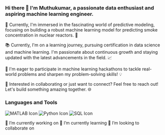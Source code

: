 ### Hi there 👋 I'm Muthukumar, a passionate data enthusiast and aspiring machine learning engineer. 

🔭 Currently, I'm immersed in the fascinating world of predictive modeling, focusing on building a robust machine learning model for predicting smoke concentration in nuclear reactors. 🌟

📚 Currently, I'm on a learning journey, pursuing certification in data science and machine learning. I'm passionate about continuous growth and staying updated with the latest advancements in the field. 📈

🚀 I'm eager to participate in machine learning hackathons to tackle real-world problems and sharpen my problem-solving skills! 💡

👯 Interested in collaborating or just want to connect? Feel free to reach out! Let's build something amazing together. 🌐

### Languages and Tools
![MATLAB Icon](https://upload.wikimedia.org/wikipedia/commons/thumb/2/21/Matlab_Logo.png/240px-Matlab_Logo.png)
![Python Icon](https://upload.wikimedia.org/wikipedia/commons/thumb/c/c3/Python-logo-notext.svg/200px-Python-logo-notext.svg.png)
![SQL Icon](https://upload.wikimedia.org/wikipedia/commons/2/29/Postgresql_elephant.svg)


🔭 I’m currently working on 
🌱 I’m currently learning
👯 I’m looking to collaborate on
